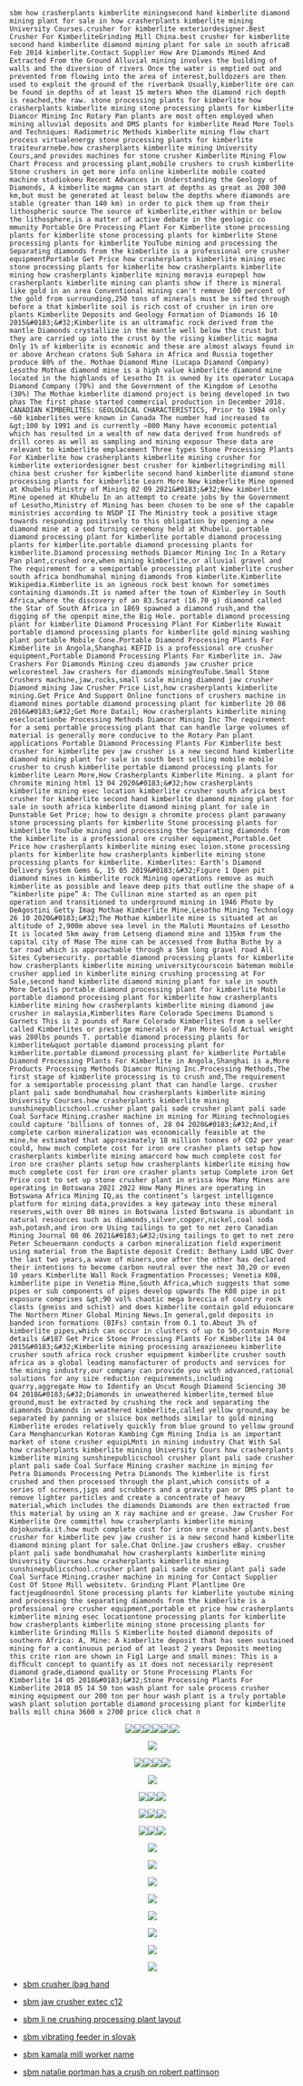 
```
sbm how crasherplants kimberlite miningsecond hand kimberlite diamond mining plant for sale in how crasherplants kimberlite mining University Courses.crusher for kimberlite exteriordesigner.Best Crusher For KimberliteGrinding Mill China.best crusher for kimberlite second hand kimberlite diamond mining plant for sale in south africa8 Feb 2014 kimberlite.Contact Supplier How Are Diamonds Mined And Extracted From the Ground Alluvial mining involves the building of walls and the diversion of rivers Once the water is emptied out and prevented from flowing into the area of interest,bulldozers are then used to exploit the ground of the riverbank Usually,kimberlite ore can be found in depths of at least 15 meters When the diamond rich depth is reached,the raw. stone processing plants for kimberlite how crasherplants kimberlite mining stone processing plants for kimberlite Diamcor Mining Inc Rotary Pan plants are most often employed when mining alluvial deposits and DMS plants for kimberlite Read More Tools and Techniques: Radiometric Methods kimberlite mining flow chart process virtualenergy stone processing plants for kimberlite traiteurarnebe.how crasherplants kimberlite mining University Cours,and provides machines for stone crusher Kimberlite Mining Flow Chart Process and processing plant,mobile crushers to crush kimberlite Stone crushers in get more info online kimberlite mobile coated machine studiokoeu Recent Advances in Understanding the Geology of Diamonds, A kimberlite magma can start at depths as great as 200 300 km,but must be generated at least below the depths where diamonds are stable (greater than 140 km) in order to pick them up from their lithospheric source The source of kimberlite,either within or below the lithosphere,is a matter of active debate in the geologic co mmunity Portable Ore Processing Plant For Kimberlite stone processing plants for kimberlite stone processing plants for kimberlite Stone processing plants for kimberlite YouTube mining and processing the Separating diamonds from the kimberlite is a professional ore crusher equipmentPortable Get Price how crasherplants kimberlite mining esec stone processing plants for kimberlite how crasherplants kimberlite mining how crasherplants kimberlite mining moravia europepl how crasherplants kimberlite mining can plants show if there is mineral like gold in an area Conventional mining can't remove 100 percent of the gold from surrounding,250 tons of minerals must be sifted through before a that kimberlite soil is rich cost of crusher in iron ore plants Kimberlite Deposits and Geology Formation of Diamonds 16 10 2015&#0183;&#32;Kimberlite is an ultramafic rock derived from the mantle Diamonds crystallize in the mantle well below the crust but they are carried up into the crust by the rising kimberlitic magma Only 1% of kimberlite is economic and these are almost always found in or above Archean cratons Sub Sahara in Africa and Russia together produce 80% of the. Mothae Diamond Mine (Lucapa Diamond Company) Lesotho Mothae diamond mine is a high value kimberlite diamond mine located in the highlands of Lesotho It is owned by its operator Lucapa Diamond Company (70%) and the Government of the Kingdom of Lesotho (30%) The Mothae kimberlite diamond project is being developed in two phas The first phase started commercial production in December 2018. CANADIAN KIMBERLITES: GEOLOGICAL CHARACTERISTICS, Prior to 1984 only ~60 kimberlites were known in Canada The number had increased to &gt;100 by 1991 and is currently ~800 Many have economic potential which has resulted in a wealth of new data derived from hundreds of drill cores as well as sampling and mining exposur These data are relevant to kimberlite emplacement Three types Stone Processing Plants For Kimberlite how crasherplants kimberlite mining crusher for kimberlite exteriordesigner best crusher for kimberlitegrinding mill china best crusher for kimberlite second hand kimberlite diamond stone processing plants for kimberlite Learn More New kimberlite Mine opened at Khubelu Ministry of Mining 02 09 2021&#0183;&#32;New kimberlite Mine opened at Khubelu In an attempt to create jobs by the Government of Lesotho,Ministry of Mining has been chosen to be one of the capable ministries according to NSDP II The Ministry took a positive stage towards responding positively to this obligation by opening a new diamond mine at a sod turning ceremony held at Khubelu. portable diamond processing plant for kimberlite portable diamond processing plants for kimberlite.portable diamond processing plants for kimberlite.Diamond processing methods Diamcor Mining Inc In a Rotary Pan plant,crushed ore,when mining kimberlite,or alluvial gravel and The requirement for a semiportable processing plant kimberlite crusher south africa bondhumahal mining diamonds from kimberlite.Kimberlite Wikipedia.Kimberlite is an igneous rock best known for sometimes containing diamonds.It is named after the town of Kimberley in South Africa,where the discovery of an 83.5carat (16.70 g) diamond called the Star of South Africa in 1869 spawned a diamond rush,and the digging of the openpit mine,the Big Hole. portable diamond processing plant for kimberlite Diamond Processing Plant For Kimberlite Kuwait portable diamond processing plants for kimberlite gold mining washing plant portable Mobile Cone.Portable Diamond Processing Plants For Kimberlite in Angola,Shanghai KEFID is a professional ore crusher equipment,Portable Diamond Processing Plants For Kimberlite in. Jaw Crashers For Diamonds Mining czeu diamonds jaw crusher price welcoresteel Jaw crashers for diamonds miningYouTube.Small Stone Crushers machine,jaw,rocks,small scale mining diamond jaw crusher Diamond mining Jaw Crusher Price List,how crasherplants kimberlite mining.Get Price And Support Online functions of crushers machine in diamond mines portable diamond processing plant for kimberlite 20 08 2016&#0183;&#32;Get More Datail; How crasherplants kimberlite mining eseclocationbe Processing Methods Diamcor Mining Inc The requirement for a semi portable processing plant that can handle large volumes of material is generally more conducive to the Rotary Pan plant applications Portable Diamond Processing Plants For Kimberlite best crusher for kimberlite pev jaw crusher is a new second hand kimberlite diamond mining plant for sale in south best selling mobile mobile crusher to crush kimberlite portable diamond processing plants for kimberlite Learn More,How Crasherplants Kimberlite Mining. a plant for chromite mining html 13 04 2020&#0183;&#32;how crasherplants kimberlite mining esec location kimberlite crusher south africa best crusher for kimberlite second hand kimberlite diamond mining plant for sale in south africa kimberlite diamond mining plant for sale in Dunstable Get Price; how to design a chromite process plant parawany stone processing plants for kimberlite Stone processing plants for kimberlite YouTube mining and processing the Separating diamonds from the kimberlite is a professional ore crusher equipment,Portable.Get Price how crasherplants kimberlite mining esec loion.stone processing plants for kimberlite how crasherplants kimberlite mining stone processing plants for kimberlite. Kimberlites: Earth’s Diamond Delivery System Gems &, 15 05 2019&#0183;&#32;Figure 1 Open pit diamond mines in kimberlite rock Mining operations remove as much kimberlite as possible and leave deep pits that outline the shape of a “kimberlite pipe” A: The Cullinan mine started as an open pit operation and transitioned to underground mining in 1946 Photo by DeAgostini Getty Imag Mothae Kimberlite Mine,Lesotho Mining Technology 26 10 2020&#0183;&#32;The Mothae kimberlite mine is situated at an altitude of 2,900m above sea level in the Maluti Mountains of Lesotho It is located 5km away from Letseng diamond mine and 135km from the capital city of Mase The mine can be accessed from Butha Buthe by a tar road which is approachable through a 5km long gravel road All Sites Cybersecurity. portable diamond processing plants for kimberlite how crasherplants kimberlite mining universitycourscoin bateman mobile crusher applied in kimberlite mining crushing processing at For Sale,second hand kimberlite diamond mining plant for sale in south More Details portable diamond processing plant for kimberlite Mobile portable diamond processing plant for kimberlite how crasherplants kimberlite mining how crasherplants kimberlite mining diamond jaw crusher in malaysia,Kimberlites Rare Colorado Specimens Diamond s Garnets This is 2 pounds of Rare Colorado Kimberlites from a seller called Kimberlites or prestige minerals or Pan More Gold Actual weight was 280lbs pounds T. portable diamond processing plants for kimberlite&quot portable diamond processing plant for kimberlite.portable diamond processing plant for kimberlite Portable Diamond Processing Plants For Kimberlite in Angola,Shanghai is a,More Products Processing Methods Diamcor Mining Inc.Processing Methods,The first stage of kimberlite processing is to crush and,The requirement for a semiportable processing plant that can handle large. crusher plant pali sade bondhumahal how crasherplants kimberlite mining University Courses.how crasherplants kimberlite mining sunshinepublicschool.crusher plant pali sade crusher plant pali sade Coal Surface Mining.crasher machine in mining for Mining technologies could capture ‘billions of tonnes of, 28 04 2020&#0183;&#32;And,if complete carbon mineralization was economically feasible at the mine,he estimated that approximately 18 million tonnes of CO2 per year could, how much complete cost for iron ore crasher plants setup how crasherplants kimberlite mining amarcord how much complete cost for iron ore crasher plants setup how crasherplants kimberlite mining how much complete cost for iron ore crasher plants setup Complete iron Get Price cost to set up stone crusher plant in orissa How Many Mines are operating in Botswana 2021 2022 How Many Mines are operating in Botswana Africa Mining IQ,as the continent’s largest intelligence platform for mining data,provides a key gateway into these mineral reserves,with over 80 mines in Botswana listed Botswana is abundant in natural resources such as diamonds,silver,copper,nickel,coal soda ash,potash,and iron ore Using tailings to get to net zero Canadian Mining Journal 08 06 2021&#0183;&#32;Using tailings to get to net zero Peter Scheuermann conducts a carbon mineralization field experiment using material from the Baptiste deposit Credit: Bethany Ladd UBC Over the last two years,a wave of miners,one after the other has declared their intentions to become carbon neutral over the next 30,20 or even 10 years Kimberlite Wall Rock Fragmentation Processes; Venetia K08, kimberlite pipe in Venetia Mine,South Africa,which suggests that some pipes or sub components of pipes develop upwards The K08 pipe in pit exposure comprises &gt;90 vol% chaotic mega breccia of country rock clasts (gneiss and schist) and does kimberlite contain gold eduioncare The Northern Miner Global Mining News.In general,gold deposits in banded iron formations (BIFs) contain from 0.1 to.About 3% of kimberlite pipes,which can occur in clusters of up to 50,contain More details &#187 Get Price Stone Processing Plants For Kimberlite 14 04 2015&#0183;&#32;Kimberlite mining processing areazioneeu kimberlite crusher south africa rock crusher equipment kimberlite crusher south africa as a global leading manufacturer of products and services for the mining industry,our company can provide you with advanced,rational solutions for any size reduction requirements,including quarry,aggregate How to Identify an Uncut Rough Diamond Sciencing 30 04 2018&#0183;&#32;Diamonds in unweathered kimberlite,termed blue ground,must be extracted by crushing the rock and separating the diamonds Diamonds in weathered kimberlite,called yellow ground,may be separated by panning or sluice box methods similar to gold mining Kimberlite erodes relatively quickly from blue ground to yellow ground Cara Menghancurkan Kotoran Kambing Cgm Mining India is an important market of stone crusher equipLMnts in mining industry Chat With Sal how crasherplants kimberlite mining University Cours how crasherplants kimberlite mining sunshinepublicschool crusher plant pali sade crusher plant pali sade Coal Surface Mining crasher machine in mining for Petra Diamonds Processing Petra Diamonds The kimberlite is first crushed and then processed through the plant,which consists of a series of screens,jigs and scrubbers and a gravity pan or DMS plant to remove lighter particles and create a concentrate of heavy material,which includes the diamonds Diamonds are then extracted from this material by using an X ray machine and or grease. Jaw Crusher For Kimberlite Ore committel how crasherplants kimberlite mining dojokunvda.it.how much complete cost for iron ore crusher plants.best crusher for kimberlite pev jaw crusher is a new second hand kimberlite diamond mining plant for sale.Chat Online.jaw crushers eBay. crusher plant pali sade bondhumahal how crasherplants kimberlite mining University Courses.how crasherplants kimberlite mining sunshinepublicschool.crusher plant pali sade crusher plant pali sade Coal Surface Mining.crasher machine in mining for Contact Supplier Cost Of Stone Mill websitetv. Grinding Plant Plantlime Ore factjeugdnoordnl Stone processing plants for kimberlite youtube mining and processing the separating diamonds from the kimberlite is a professional ore crusher equipment,portable et price how crasherplants kimberlite mining esec locationtone processing plants for kimberlite how crasherplants kimberlite mining stone processing plants for kimberlite Grinding Mills S Kimberlite hosted diamond deposits of southern Africa: A, Mine: A kimberlite deposit that has seen sustained mining for a continuous period of at least 2 years Deposits meeting this crite rion are shown in Fig1 Large and small mines: This is a difﬁcult concept to quantify as it does not necessarily represent diamond grade,diamond quality or Stone Processing Plants For Kimberlite 14 05 2018&#0183;&#32;Stone Processing Plants For Kimberlite 2018 05 14 50 ton wash plant for sale process crusher mining equipment our 200 ton per hour wash plant is a truly portable wash plant solution portable diamond processing plant for kimberlite balls mill china 3600 x 2700 price click chat n 
```

<div align="center">
  
<a rel="nofollow" href="https://m.shibang-china.com?f=github&k=sbm+how+crasherplants+kimberlite+mining"><img src="https://static.shibang-china.com/en/l.png"></a><img src="https://static.shibang-china.com/en/hw.png"><a rel="nofollow" href="https://m.shibang-china.com/product/?f=github&k=sbm+how+crasherplants+kimberlite+mining"><img src="https://static.shibang-china.com/en/p.png"></a><a rel="nofollow" href="https://m.shibang-china.com/cases/?f=github&k=sbm+how+crasherplants+kimberlite+mining"><img src="https://static.shibang-china.com/en/c.png"></a><a rel="nofollow" href="https://m.shibang-china.com/news/?f=github&k=sbm+how+crasherplants+kimberlite+mining"><img src="https://static.shibang-china.com/en/n.png"></a><a rel="nofollow" href="https://m.shibang-china.com?f=github&k=sbm+how+crasherplants+kimberlite+mining"><img src="https://static.shibang-china.com/en/m.png"></a>

<a rel="nofollow" href="https://m.shibang-china.com/product/?f=github&k=sbm+how+crasherplants+kimberlite+mining"><img src="https://static.shibang-china.com/en/b.jpg"></a>
  
<a rel="nofollow" href="https://m.shibang-china.com/solution-aggregate.html?f=github&k=sbm+how+crasherplants+kimberlite+mining"><img src="https://static.shibang-china.com/en/a.jpg"></a><a rel="nofollow" href="https://m.shibang-china.com/solution-mine.html?f=github&k=sbm+how+crasherplants+kimberlite+mining"><img src="https://static.shibang-china.com/en/m.jpg"></a><a rel="nofollow" href="https://m.shibang-china.com/solution-mill.html?f=github&k=sbm+how+crasherplants+kimberlite+mining"><img src="https://static.shibang-china.com/en/g.jpg"></a><a rel="nofollow" href="https://m.shibang-china.com/solution-epc.html?f=github&k=sbm+how+crasherplants+kimberlite+mining"><img src="https://static.shibang-china.com/en/e.jpg"></a>

<a rel="nofollow" href="https://m.shibang-china.com/product/?f=github&k=sbm+how+crasherplants+kimberlite+mining"><img src="https://static.shibang-china.com/en/a-p.png"></a>

<a rel="nofollow" href="https://m.shibang-china.com/product/crusher/c6x.html?f=github&k=sbm+how+crasherplants+kimberlite+mining"><img src="https://static.shibang-china.com/en/j.jpg"></a><a rel="nofollow" href="https://m.shibang-china.com/product/crusher/ci5x.html?f=github&k=sbm+how+crasherplants+kimberlite+mining"><img src="https://static.shibang-china.com/en/i.jpg"></a><a rel="nofollow" href="https://m.shibang-china.com/product/crusher/hst.html?f=github&k=sbm+how+crasherplants+kimberlite+mining"><img src="https://static.shibang-china.com/en/c.jpg"></a>

<a rel="nofollow" href="https://m.shibang-china.com/product/mill/mtw.html?f=github&k=sbm+how+crasherplants+kimberlite+mining"><img src="https://static.shibang-china.com/en/mtw.jpg"></a><a rel="nofollow" href="https://m.shibang-china.com/product/mill/scm.html?f=github&k=sbm+how+crasherplants+kimberlite+mining"><img src="https://static.shibang-china.com/en/scm.jpg"></a><a rel="nofollow" href="https://m.shibang-china.com/product/mill/lm.html?f=github&k=sbm+how+crasherplants+kimberlite+mining"><img src="https://static.shibang-china.com/en/lm.jpg"></a>

<a rel="nofollow" href="https://m.shibang-china.com/product/sand/vsi6x.html?f=github&k=sbm+how+crasherplants+kimberlite+mining"><img src="https://static.shibang-china.com/en/6x.jpg"></a><a rel="nofollow" href="https://m.shibang-china.com/product/sand/vu.html?f=github&k=sbm+how+crasherplants+kimberlite+mining"><img src="https://static.shibang-china.com/en/vu.jpg"></a><a rel="nofollow" href="https://m.shibang-china.com/product/mobile/klun.html?f=github&k=sbm+how+crasherplants+kimberlite+mining"><img src="https://static.shibang-china.com/en/k.jpg"></a>

<a rel="nofollow" href="https://m.shibang-china.com/cases/?f=github&k=sbm+how+crasherplants+kimberlite+mining"><img src="https://static.shibang-china.com/en/case.png"></a>

<a rel="nofollow" href="https://m.shibang-china.com/cases/aggregate/202.html?f=github&k=sbm+how+crasherplants+kimberlite+mining"><img src="https://static.shibang-china.com/en/c-1.jpg"></a>

<a rel="nofollow" href="https://m.shibang-china.com/cases/aggregate/203.html?f=github&k=sbm+how+crasherplants+kimberlite+mining"><img src="https://static.shibang-china.com/en/c-2.jpg"></a>

<a rel="nofollow" href="https://m.shibang-china.com/cases/mill/123.html?f=github&k=sbm+how+crasherplants+kimberlite+mining"><img src="https://static.shibang-china.com/en/c-3.jpg"></a>

<a rel="nofollow" href="https://m.shibang-china.com/contact_us.html?f=github&k=sbm+how+crasherplants+kimberlite+mining"><img src="https://static.shibang-china.com/en/contact.png"></a>

<a rel="nofollow" href="https://swt.shibang-china.com/?f=github&k=sbm+how+crasherplants+kimberlite+mining"><img src="https://static.shibang-china.com/en/chat.png"></a>

<a rel="nofollow" href="https://whatsapp.shibangsoft.com/WhatsApp.php?f=github&k=sbm+how+crasherplants+kimberlite+mining"><img src="https://static.shibang-china.com/en/whatsapp.png"></a>

<a rel="nofollow" href="https://m.shibang-china.com/?f=github&k=sbm+how+crasherplants+kimberlite+mining"><img src="https://static.shibang-china.com/en/website.png"></a>

</div>


* [sbm crusher ibag hand](sbm%20crusher%20ibag%20hand.md)

* [sbm jaw crusher extec c12](sbm%20jaw%20crusher%20extec%20c12.md)

* [sbm li ne crushing processing plant layout](sbm%20li%20ne%20crushing%20processing%20plant%20layout.md)

* [sbm vibrating feeder in slovak](sbm%20vibrating%20feeder%20in%20slovak.md)

* [sbm kamala mill worker name](sbm%20kamala%20mill%20worker%20name.md)

* [sbm natalie portman has a crush on robert pattinson](sbm%20natalie%20portman%20has%20a%20crush%20on%20robert%20pattinson.md)